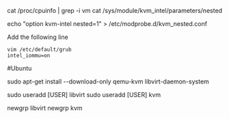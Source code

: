 

cat /proc/cpuinfo | grep -i vm
cat /sys/module/kvm_intel/parameters/nested

echo "option kvm-intel nested=1" > /etc/modprobe.d/kvm_nested.conf

Add the following line

```
vim /etc/default/grub
intel_iommu=on
```

#Ubuntu

sudo apt-get install --download-only qemu-kvm libvirt-daemon-system

sudo useradd [USER] libvirt
sudo useradd [USER] kvm

newgrp libvirt
newgrp kvm
